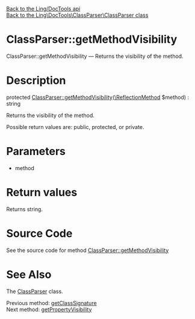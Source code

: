 [Back to the Ling/DocTools api](https://github.com/lingtalfi/DocTools/blob/master/doc/api/Ling/DocTools.md)<br>
[Back to the Ling\DocTools\ClassParser\ClassParser class](https://github.com/lingtalfi/DocTools/blob/master/doc/api/Ling/DocTools/ClassParser/ClassParser.md)


ClassParser::getMethodVisibility
================



ClassParser::getMethodVisibility — Returns the visibility of the method.




Description
================


protected [ClassParser::getMethodVisibility](https://github.com/lingtalfi/DocTools/blob/master/doc/api/Ling/DocTools/ClassParser/ClassParser/getMethodVisibility.md)([\ReflectionMethod](http://php.net/manual/en/class.reflectionmethod.php) $method) : string




Returns the visibility of the method.

Possible return values are: public, protected, or private.




Parameters
================


- method

    


Return values
================

Returns string.








Source Code
===========
See the source code for method [ClassParser::getMethodVisibility](https://github.com/lingtalfi/DocTools/blob/master/ClassParser/ClassParser.php#L938-L947)


See Also
================

The [ClassParser](https://github.com/lingtalfi/DocTools/blob/master/doc/api/Ling/DocTools/ClassParser/ClassParser.md) class.

Previous method: [getClassSignature](https://github.com/lingtalfi/DocTools/blob/master/doc/api/Ling/DocTools/ClassParser/ClassParser/getClassSignature.md)<br>Next method: [getPropertyVisibility](https://github.com/lingtalfi/DocTools/blob/master/doc/api/Ling/DocTools/ClassParser/ClassParser/getPropertyVisibility.md)<br>

